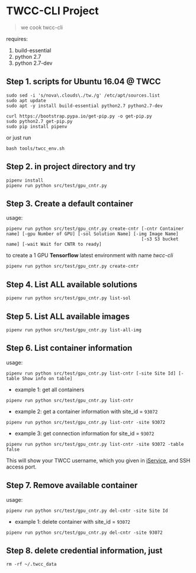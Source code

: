 # TWCC-CLI Project

> we cook twcc-cli

requires:
1. build-essential
1. python 2.7
1. python 2.7-dev

## Step 1. scripts for Ubuntu 16.04 @ TWCC

```
sudo sed -i 's/nova\.clouds\./tw./g' /etc/apt/sources.list
sudo apt update
sudo apt -y install build-essential python2.7 python2.7-dev

curl https://bootstrap.pypa.io/get-pip.py -o get-pip.py 
sudo python2.7 get-pip.py
sudo pip install pipenv
```

or just run

```
bash tools/twcc_env.sh
```

## Step 2. in project directory and try

```
pipenv install
pipenv run python src/test/gpu_cntr.py
```


## Step 3. Create a default container 

usage:
```
pipenv run python src/test/gpu_cntr.py create-cntr [-cntr Container name] [-gpu Number of GPU] [-sol Solution Name] [-img Image Name]
                                                   [-s3 S3 bucket name] [-wait Wait for CNTR to ready]
```

to create a 1 GPU **Tensorflow** latest environment with name *twcc-cli*

```
pipenv run python src/test/gpu_cntr.py create-cntr 
```


## Step 4. List ALL available solutions

```
pipenv run python src/test/gpu_cntr.py list-sol
```

## Step 5. List ALL available images

```
pipenv run python src/test/gpu_cntr.py list-all-img
```

## Step 6. List container information 

usage:
```
pipenv run python src/test/gpu_cntr.py list-cntr [-site Site Id] [-table Show info on table]
```

- example 1: get all containers

```
pipenv run python src/test/gpu_cntr.py list-cntr 
```

- example 2: get a container information with site_id = `93072`

```
pipenv run python src/test/gpu_cntr.py list-cntr -site 93072
```

- example 3: get connection information for site_id = `93072`

```
pipenv run python src/test/gpu_cntr.py list-cntr -site 93072 -table false
```

This will show your TWCC username, which you given in [iService](https://iservice.nchc.org.tw/), and SSH access port.


## Step 7. Remove available container

usage:
```
pipenv run python src/test/gpu_cntr.py del-cntr -site Site Id
```

- example 1: delete container with site_id = `93072` 

```
pipenv run python src/test/gpu_cntr.py del-cntr -site 93072
```



## Step 8. delete credential information, just

```
rm -rf ~/.twcc_data
```
